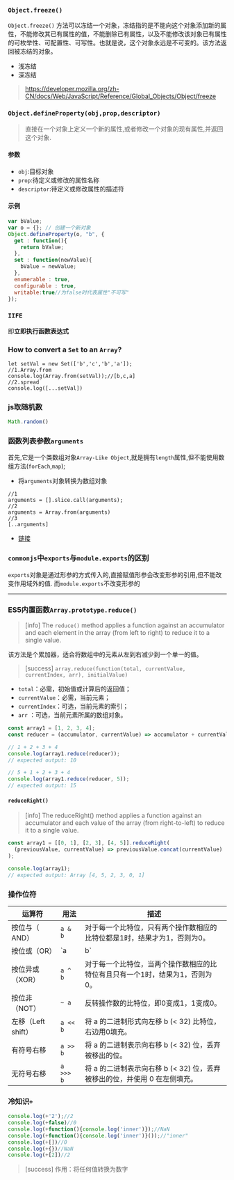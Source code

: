 ### `Object.freeze()`

`Object.freeze()` 方法可以冻结一个对象，冻结指的是不能向这个对象添加新的属性，不能修改其已有属性的值，不能删除已有属性，以及不能修改该对象已有属性的可枚举性、可配置性、可写性。也就是说，这个对象永远是不可变的。该方法返回被冻结的对象。

* 浅冻结
* 深冻结

> https://developer.mozilla.org/zh-CN/docs/Web/JavaScript/Reference/Global_Objects/Object/freeze



### `Object.defineProperty(obj,prop,descriptor)`

> 直接在一个对象上定义一个新的属性,或者修改一个对象的现有属性,并返回这个对象.

#### 参数

* `obj`:目标对象
* `prop`:待定义或修改的属性名称
* `descriptor`:待定义或修改属性的描述符

#### 示例

```js
var bValue;
var o = {}; // 创建一个新对象
Object.defineProperty(o, "b", {
  get : function(){
    return bValue;
  },
  set : function(newValue){
    bValue = newValue;
  },
  enumerable : true,
  configurable : true,
  writable:true//为false时代表属性"不可写"
});
```



### `IIFE`

即**立即执行函数表达式**



### How to convert a `Set` to an `Array`?

```
let setVal = new Set(['b','c','b','a']);
//1.Array.from
console.log(Array.from(setVal));//[b,c,a]
//2.spread 
console.log([...setVal])
```


### js取随机数

```js
Math.random()
```


### 函数列表参数`arguments` 

首先,它是一个类数组对象`Array-Like Object`,就是拥有`length`属性,但不能使用数组方法(`forEach`,`map`);

* 将`arguments`对象转换为数组对象

```
//1
arguments = [].slice.call(arguments);
//2
arguments = Array.from(arguments)
//3
[..arguments]
```

* [链接](https://segmentfault.com/a/1190000008620953)



### `commonjs`中`exports`与`module.exports`的区别

`exports`对象是通过形参的方式传入的,直接赋值形参会改变形参的引用,但不能改变作用域外的值.
而`module.exports`不改变形参的
* * * * *

### ES5内置函数`Array.prototype.reduce()`

>[info] The `reduce()` method applies a function against an accumulator and each element in the array (from left to right) to reduce it to a single value.

该方法是个累加器，适合将数组中的元素从左到右减少到一个单一的值。

>[success] `array.reduce(function(total, currentValue, currentIndex, arr), initialValue)`

* `total`：必需，初始值或计算后的返回值；
* `currentValue`：必需，当前元素；
* `currentIndex`：可选，当前元素的索引；
* `arr` ：可选，当前元素所属的数组对象。

```js
const array1 = [1, 2, 3, 4];
const reducer = (accumulator, currentValue) => accumulator + currentValue;

// 1 + 2 + 3 + 4
console.log(array1.reduce(reducer));
// expected output: 10

// 5 + 1 + 2 + 3 + 4
console.log(array1.reduce(reducer, 5));
// expected output: 15

```

#### `reduceRight()`

>[info] The reduceRight() method applies a function against an accumulator and each value of the array (from right-to-left) to reduce it to a single value.

```js
const array1 = [[0, 1], [2, 3], [4, 5]].reduceRight(
  (previousValue, currentValue) => previousValue.concat(currentValue)
);

console.log(array1);
// expected output: Array [4, 5, 2, 3, 0, 1]
```

### 操作位符

|  运算符  |  用法  |  描述  |
| --- | --- | --- |
|  按位与（ AND）  |  `a & b`  |  对于每一个比特位，只有两个操作数相应的比特位都是1时，结果才为1，否则为0。  |
|  按位或（OR）  |  `a | b`  |  对于每一个比特位，当两个操作数相应的比特位至少有一个1时，结果为1，否则为0。  |
|  按位异或（XOR）  |  `a ^ b`  |  对于每一个比特位，当两个操作数相应的比特位有且只有一个1时，结果为1，否则为0。  |
|  按位非（NOT） |   `~ a` |  反转操作数的比特位，即0变成1，1变成0。  |
|  左移（Left shift） |  `a << b`  | 将 a 的二进制形式向左移 b (< 32) 比特位，右边用0填充。   |
|   有符号右移 |   `a >> b` |  将 a 的二进制表示向右移 b (< 32) 位，丢弃被移出的位。  |
|   无符号右移 |  `a >>> b`  |  将 a 的二进制表示向右移 b (< 32) 位，丢弃被移出的位，并使用 0 在左侧填充。  |

### 冷知识`+`

```js
console.log(+'2');//2
console.log(+false)//0
console.log(+function(){console.log('inner')});//NaN
console.log(+function(){console.log('inner')}());//"inner"
console.log(+[])//0
console.log(+{})//NaN
console.log(+[2])//2

```
>[success] 作用：将任何值转换为数字